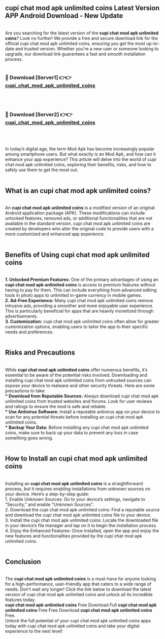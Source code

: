 ## cupi chat mod apk unlimited coins Latest Version APP Android Download - New Update
<br>
Are you searching for the latest version of the <strong>cupi chat mod apk unlimited coins</strong>? Look no further! We provide a free and secure download link for the official cupi chat mod apk unlimited coins, ensuring you get the most up-to-date and trusted version. Whether you're a new user or someone looking to upgrade, our download link guarantees a fast and smooth installation process.
<br>
<br>
<h3>🔴 Download [Server1] 👉👉 <a href="https://modyolo.store/cupi+chat+mod+apk+unlimited+coins">cupi_chat_mod_apk_unlimited_coins</a></h3><br>
<br>
<h3>🔴 Download [Server2] 👉👉 <a href="https://modyolo.store/cupi+chat+mod+apk+unlimited+coins">cupi_chat_mod_apk_unlimited_coins</a></h3><br>
<br>
<br>
In today’s digital age, the term Mod Apk has become increasingly popular among smartphone users. But what exactly is an Mod Apk, and how can it enhance your app experience? This article will delve into the world of cupi chat mod apk unlimited coins, exploring their benefits, risks, and how to safely use them to get the most out.
<br>
<br>
<h2>What is an cupi chat mod apk unlimited coins?</h2>
<br>
An <strong>cupi chat mod apk unlimited coins</strong> is a modified version of an original Android application package (APK). These modifications can include unlocked features, removed ads, or additional functionalities that are not available in the standard version. cupi chat mod apk unlimited coins are created by developers who alter the original code to provide users with a more customized and enhanced app experience.
<br>
<br>
<h2>Benefits of Using cupi chat mod apk unlimited coins</h2>
<br>
<strong> 1. Unlocked Premium Features:</strong> One of the primary advantages of using an <strong>cupi chat mod apk unlimited coins</strong> is access to premium features without having to pay for them. This can include everything from advanced editing tools in photo apps to unlimited in-game currency in mobile games.
<br>
<strong> 2. Ad-Free Experience:</strong> Many cupi chat mod apk unlimited coins remove intrusive ads, providing a smoother and more enjoyable user experience. This is particularly beneficial for apps that are heavily monetized through advertisements.
<br>
<strong> 3. Customization:</strong> cupi chat mod apk unlimited coins often allow for greater customization options, enabling users to tailor the app to their specific needs and preferences.
<br>
<br>
<h2>Risks and Precautions</h2>
<br>
While <strong>cupi chat mod apk unlimited coins</strong> offer numerous benefits, it’s essential to be aware of the potential risks involved. Downloading and installing cupi chat mod apk unlimited coins from untrusted sources can expose your device to malware and other security threats. Here are some precautions to take:
<br>
<strong> * Download from Reputable Sources:</strong> Always download cupi chat mod apk unlimited coins from trusted websites and forums. Look for user reviews and ratings to ensure the mod is safe and reliable.
<br>
<strong> * Use Antivirus Software:</strong> Install a reputable antivirus app on your device to scan for any potential threats before installing an cupi chat mod apk unlimited coins.
<br>
<strong> * Backup Your Data:</strong> Before installing any cupi chat mod apk unlimited coins, make sure to back up your data to prevent any loss in case something goes wrong.
<br>
<br>
<h2>How to Install an cupi chat mod apk unlimited coins</h2>
<br>
Installing an <strong>cupi chat mod apk unlimited coins</strong> is a straightforward process, but it requires enabling installations from unknown sources on your device. Here’s a step-by-step guide:
<br>
 1. Enable Unknown Sources: Go to your device’s settings, navigate to "Security," and enable "Unknown Sources".
<br>
 2. Download the cupi chat mod apk unlimited coins: Find a reputable source and download the cupi chat mod apk unlimited coins file to your device.
<br>
 3. Install the cupi chat mod apk unlimited coins: Locate the downloaded file in your device’s file manager and tap on it to begin the installation process.
<br>
 4. Enjoy the Enhanced Features: Once installed, open the app and enjoy the new features and functionalities provided by the cupi chat mod apk unlimited coins.
<br>
<br>
<h2><strong>Conclusion</strong></h2>
<br>
The <strong>cupi chat mod apk unlimited coins</strong> is a must-have for anyone looking for a high-performance, user-friendly app that caters to a wide range of needs. Don’t wait any longer! Click the link below to download the latest version of cupi chat mod apk unlimited coins and unlock all its incredible features today.
<br>
<strong>cupi chat mod apk unlimited coins</strong> Free Download Full <strong>cupi chat mod apk unlimited coins</strong> Free Free Download <strong>cupi chat mod apk unlimited coins</strong> Free.
<br>
Unlock the full potential of your cupi chat mod apk unlimited coins apps today with cupi chat mod apk unlimited coins and take your digital experience to the next level!